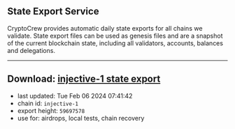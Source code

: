 ## State Export Service
CryptoCrew provides automatic daily state exports for all chains we validate. State export files can be used as genesis files and are a snapshot of the current blockchain state, including all validators, accounts, balances and delegations.

---
**Download: [injective-1 state export](https://dl.ccvalidators.com/SERVICE/injective/injective-1_export_59697578.json)**
---

- last updated: Tue Feb 06 2024 07:41:42
- chain id: `injective-1`
- export height: `59697578`
- use for: airdrops, local tests, chain recovery
